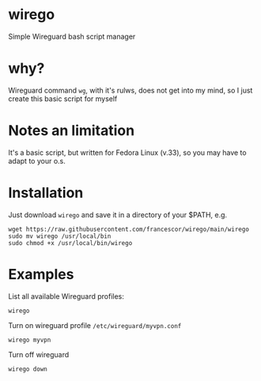 # wirego
Simple Wireguard bash script manager


# why?

Wireguard command `wg`, with it's rulws, does not get into my mind, so I just create this basic script for myself

# Notes an limitation

It's a basic script, but written for Fedora Linux (v.33), so you may have to adapt to your o.s.

# Installation

Just download `wirego` and save it in a directory of your $PATH, e.g.

```
wget https://raw.githubusercontent.com/francescor/wirego/main/wirego
sudo mv wirego /usr/local/bin
sudo chmod +x /usr/local/bin/wirego
```

# Examples

List all available Wireguard profiles:

`wirego`

Turn on wireguard profile `/etc/wireguard/myvpn.conf`

`wirego myvpn`

Turn off wireguard

`wirego down`

